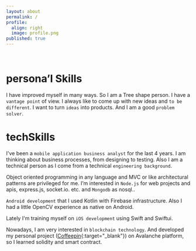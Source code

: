```yaml
---
layout: about
permalink: /
profile:
  align: right
  image: profile.png
published: true
---
```


<br>

# persona’l Skills
I have improved myself in many ways. So I am a Tree shape person. I have a `vantage point` of view. I always like to come up with new ideas and `to be different`. I want to turn `ideas` into products. And I am a good `problem solver`.

# techSkills

I've been a `mobile application business analyst` for the last 4 years. I am thinking about business processes, from designing to testing.
Also I am a technical person as I come from a technical `engineering background`.

Object oriented programming in any language and MVC or like architectural patterns are privileged for me. I’m interested in `Node.js` for web projects and apis, express.js, socket.io. etc. and `Mongodb` as nosql..

`Android development` that I used Kotlin with Firebase infrastructure. Also I had a little OpenCV experience  as native on Android.

Lately I'm training myself on `iOS development` using Swift and Swiftui.

Nowadays, I am very interested in `blockchain technology`. And developed my personal project ([Coffeepin](http://coffeepin.me){:target="_blank"}) on Avalanche platform, so I learned solidity and smart contract.
